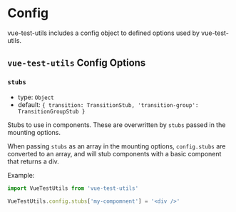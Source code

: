 # Config

<!-- @todo translation -->

vue-test-utils includes a config object to defined options used by vue-test-utils.

## `vue-test-utils` Config Options

### `stubs`

- type: `Object`
- default: `{
  transition: TransitionStub,
  'transition-group': TransitionGroupStub
}`

Stubs to use in components. These are overwritten by `stubs` passed in the mounting options.

When passing `stubs` as an array in the mounting options, `config.stubs` are converted to an array, and will stub components with a basic component that returns a div.

Example:

```js
import VueTestUtils from 'vue-test-utils'

VueTestUtils.config.stubs['my-compomnent'] = '<div />'
```
